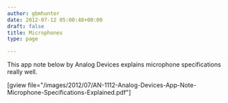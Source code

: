 ```yaml
---
author: gbmhunter
date: 2012-07-12 05:00:48+00:00
draft: false
title: Microphones
type: page

---
```


This app note below by Analog Devices explains microphone specifications really well.

[gview file="/images/2012/07/AN-1112-Analog-Devices-App-Note-Microphone-Specifications-Explained.pdf"]
